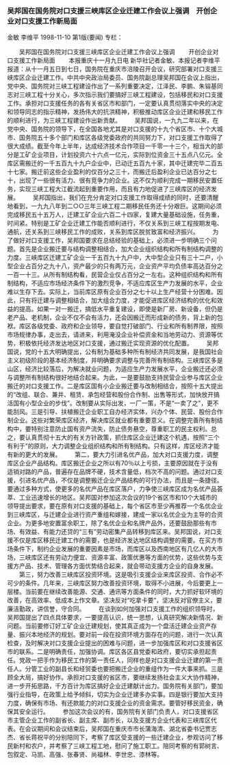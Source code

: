 ### 吴邦国在国务院对口支援三峡库区企业迁建工作会议上强调　开创企业对口支援工作新局面
金敏  李维平
1998-11-10
第1版(要闻)
专栏：

　　吴邦国在国务院对口支援三峡库区企业迁建工作会议上强调
　　开创企业对口支援工作新局面
　　本报重庆十一月九日电  新华社记者金敏、本报记者李维平报道：从十一月五日到七日，国务院在重庆市涪陵召开会议，研究部署对口支援三峡库区企业迁建工作。中共中央政治局委员、国务院副总理吴邦国在会议上指出，党中央、国务院对三峡工程建设作出了一系列重要决定，江泽民、李鹏、朱镕基同志对三峡工程十分关心，多次指示我们要搞好三峡工程建设，包括移民和对口支援工作。承担对口支援任务的各有关省区市和部门，一定要认真贯彻落实中央的决定和领导同志的指示精神，发扬伟大的抗洪精神，积极推动库区企业迁建和移民工作的顺利进行，为三峡工程建设作出新贡献。
　　吴邦国说，一九九二年以来，在党中央、国务院的领导下，在全国各地尤其是对口支援的十九个省区市、十个大城市、国务院五十多个部门和库区各级党委政府的共同努力下，对口支援工作取得了很大成绩。截至今年上半年，达成经济技术合作项目一千零一十三个，相当大的部分是工矿企业项目，计划投资六十六点一亿元，实际到位资金三十五点八亿元。全库区需搬迁的一千五百九十九户企业中，已动迁五百九十家，其中迁建完毕二百五十七家。搬迁前这些企业盈利的仅百分之三十，而搬迁后盈利企业已达百分之七十，出现了一些很有活力、很有竞争力的企业。这不仅为顺利完成一期移民安置任务，实现三峡工程大江截流起到重要作用，而且有力地促进了三峡库区的经济发展。
　　吴邦国指出，我们在充分肯定对口支援工作取得成绩的同时，还要清醒地看到，一九九八年到二○○三年三峡工程二期移民任务还十分艰巨。这期间必须完成移民五十五万人，迁建工矿企业六百二十四家，复建大量基础设施，任务重，时间紧。特别是工矿企业迁建工作能否顺利进行，不仅关系到三峡工程按期发电、通航，还关系到三峡移民工作的成败，关系到库区脱贫致富和经济振兴。
　　为了做好对口支援工作，吴邦国要求在总结经验的基础上，必须进一步明确三个问题。首先是企业搬迁要与结构调整相结合，加大企业组织结构和所有制结构调整的力度。三峡库区迁建工矿企业一千五百九十九户中，大中型企业只有三十二户，小型企业占百分之九十八，资产最少的只有两万元，企业资产平均负债率高达百分之一百一十三。从所有制结构看，民营企业仅占百分之一左右。这种组织结构和所有制结构，不适应市场经济条件下的激烈竞争，不适应库区生产力发展的水平，企业难以生存下去。实际上，当前库区原有企业百分之七十以上生产经营十分困难。因此，只有将迁建与调整相结合，加大组合力度，才能促进库区经济结构的优化和效益的提高。如果一对一搬迁，搞低水平重复建设，即使是新厂房、新设备，但仍是老产品、老机制，企业不仅不会有活力，还会因搬迁而形成新的债务，背上新的包袱。库区各级党委、政府和企业领导，要自觉打破部门、行业和所有制界限，按照市场规律办事，走出去，请进来，利用淹没企业补偿资金和当地劳动力、资源等优势，积极依托经济发达地区对口支援，通过搬迁实现资源的优化配置。
　　吴邦国说，党的十五大明确提出，公有制为基础多种所有制经济共同发展，是我国社会主义初级阶段的基本经济制度，并明确要求调整与完善所有制结构。三峡库区多是山区，经济比较落后，为解决就业问题，为适应生产力发展水平，企业搬迁还必须与调整所有制结构很好地结合起来。为此，一是要鼓励支持民营企业参与库区企业搬迁的对口支援工作。二是库区国有小企业搬迁要与改制相结合，按照十五大提出的“改组、联合、兼并、租赁、承包经营和股份合作制、出售等形式，加快放开搞活国有小型企业的步伐”。改制要从实际出发，一厂一策，不是“一卖了之”，更不能刮风。三是引导、扶植搬迁企业职工自办经济实体，兴办个体、民营、股份合作制企业。这些对繁荣库区经济，解决库区就业都有重要意义。在调整完善所有制结构中，要特别注意防止国有资产流失，防止债务悬空，尊重职工的民主权利。总之，要认真贯彻十五大的有关方针政策，抓住库区企业迁建这个机遇，按照“三个有利于”的原则，大力调整企业组织结构和所有制结构。只有这样，库区经济才能有新的更大的发展。
　　第二，要大力引进名优产品，加大对口支援力度，调整库区企业产品结构。库区搬迁企业之所以有70％以上亏损，主要原因就在于没有适销对路的产品，普遍存在品牌不硬，技术含量低，档次不高的问题。通过对口支援，引进名优产品，不仅是调整搬迁企业产品结构的可行办法，而且是一条捷径。要通过多种方式，使更多的名优产品在库区落户，力争使三峡库区成为名优产品荟萃、工业迅速增长的地区。吴邦国对参加这次会议的19个省区市和10个大城市的领导提出要求，要在原有对口支援的基础上，每个省区市至少再推荐一个名优企业到三峡库区，与迁建企业进行资产重组和嫁接，建成一家以名优企业为主导的合资企业。为更多地安置富余职工，除了名优企业和名牌产品外，还要鼓励那些有市场、有效益、有能力还贷的“三有”劳动密集产品转移到库区来。吴邦国说，对口支援不仅是库区移民迁建工作的需要，也是经济发达地区结构调整的需要。在买方市场条件下，制约企业发展的重要因素是市场，而库区以及西南地区有几亿人的大市场，三峡库区还有劳动力便宜、资源丰富、政策优惠等方面的优势，这些优势与支援方产品、技术、管理各方面优势结合起来，就会带动支援方企业的自身发展。
　　第三，努力改善三峡库区投资环境。这是吸引支援企业来库区投资、合作必不可少的条件。几年来，三峡库区努力改善投资环境，取得不小进展，今后要更上一层楼。当前要在继续改善能源、交通、通讯等方面条件的同时，大力抓好软环境的改善，在高效率、低成本上作文章。坚决反对“吃拿卡要”，坚决反对官僚主义，要廉洁勤政，讲信誉，守合同。
　　在谈到如何加强对口支援工作的组织领导时，吴邦国提出了四点具体要求，一要提高认识，统一思想，认真研究解决新情况、新问题。当前要修订好工矿企业迁建规划，使其真正成为一个盘活迁建企业资产存量、振兴本地经济的规划。要对前一段在投资环境方面存在的问题，进行一次认真检查，及时解决对口支援企业提出的困难与问题，进一步加强库区和对口支援省区市的联系。二是明确责任，加强协调。库区各区县党委和政府，要切实承担起责任。党政一把手作为移民工作的第一责任人，同样也是对口支援企业迁建的第一责任人。分管工业的副县长和经贸委也要把搬迁企业的重组作为一件大事来抓。三是顾全大局，搞好协作。承担对口支援的省区市，要继续发扬社会主义大协作精神，进一步开拓思路，千方百计为库区搞好企业迁建献计出力。国务院有关部门，要加强行业指导，在政策上给予倾斜，切实为企业迁建多办实事。四是银行要加大支持力度，确保有市场、有还款能力的对口支援企业的资金需求。要管好移民资金，确保其安全运行。
　　参加这次会议的有，国务院有关部门负责人，对口支援省区市主管企业工作的副省长、副主席、副市长，以及支援方企业代表和三峡库区代表。在会议期间和会议结束后，吴邦国在重庆市市长蒲海清、湖北省委书记贾志杰、省长蒋祝平的分别陪同下，考察了库区受支援的一些迁建企业，参观访问了移民新村和农户，并考察了三峡工程工地，慰问了施工职工。陪同考察的有郭树言、包叙定、马凯、高强、张春贤、尚福林、李世忠、漆林等。
